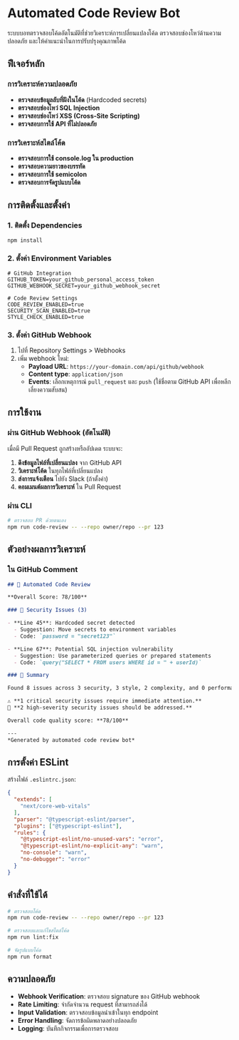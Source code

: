 # Automated Code Review Bot

ระบบบอทตรวจสอบโค้ดอัตโนมัติที่ช่วยวิเคราะห์การเปลี่ยนแปลงโค้ด ตรวจสอบช่องโหว่ด้านความปลอดภัย และให้คำแนะนำในการปรับปรุงคุณภาพโค้ด

## ฟีเจอร์หลัก

### การวิเคราะห์ความปลอดภัย
- **ตรวจสอบข้อมูลลับที่ฝังในโค้ด** (Hardcoded secrets)
- **ตรวจสอบช่องโหว่ SQL Injection**
- **ตรวจสอบช่องโหว่ XSS (Cross-Site Scripting)**
- **ตรวจสอบการใช้ API ที่ไม่ปลอดภัย**

### การวิเคราะห์สไตล์โค้ด
- **ตรวจสอบการใช้ console.log ใน production**
- **ตรวจสอบความยาวของบรรทัด**
- **ตรวจสอบการใช้ semicolon**
- **ตรวจสอบการจัดรูปแบบโค้ด**

## การติดตั้งและตั้งค่า

### 1. ติดตั้ง Dependencies

```bash
npm install
```

### 2. ตั้งค่า Environment Variables

```env
# GitHub Integration
GITHUB_TOKEN=your_github_personal_access_token
GITHUB_WEBHOOK_SECRET=your_github_webhook_secret

# Code Review Settings
CODE_REVIEW_ENABLED=true
SECURITY_SCAN_ENABLED=true
STYLE_CHECK_ENABLED=true
```

### 3. ตั้งค่า GitHub Webhook

1. ไปที่ Repository Settings > Webhooks
2. เพิ่ม webhook ใหม่:
   - **Payload URL**: `https://your-domain.com/api/github/webhook`
   - **Content type**: `application/json`
   - **Events**: เลือกเหตุการณ์ `pull_request` และ `push` (ใช้ชื่อตาม GitHub API เพื่อหลีกเลี่ยงความสับสน)

## การใช้งาน

### ผ่าน GitHub Webhook (อัตโนมัติ)

เมื่อมี Pull Request ถูกสร้างหรืออัปเดต ระบบจะ:

1. **ดึงข้อมูลไฟล์ที่เปลี่ยนแปลง** จาก GitHub API
2. **วิเคราะห์โค้ด** ในทุกไฟล์ที่เปลี่ยนแปลง
3. **ส่งการแจ้งเตือน** ไปยัง Slack (ถ้าตั้งค่า)
4. **คอมเมนต์ผลการวิเคราะห์** ใน Pull Request

### ผ่าน CLI

```bash
# ตรวจสอบ PR ด้วยตนเอง
npm run code-review -- --repo owner/repo --pr 123
```

## ตัวอย่างผลการวิเคราะห์

### ใน GitHub Comment

```markdown
## 🤖 Automated Code Review

**Overall Score: 78/100**

### 🔴 Security Issues (3)

- **Line 45**: Hardcoded secret detected
  - Suggestion: Move secrets to environment variables
  - Code: `password = "secret123"`

- **Line 67**: Potential SQL injection vulnerability
  - Suggestion: Use parameterized queries or prepared statements
  - Code: `query("SELECT * FROM users WHERE id = " + userId)`

### 📝 Summary

Found 8 issues across 3 security, 3 style, 2 complexity, and 0 performance concerns.

⚠️ **1 critical security issues require immediate attention.**
🔶 **2 high-severity security issues should be addressed.**

Overall code quality score: **78/100**

---
*Generated by automated code review bot*
```

## การตั้งค่า ESLint

สร้างไฟล์ `.eslintrc.json`:

```json
{
  "extends": [
    "next/core-web-vitals"
  ],
  "parser": "@typescript-eslint/parser",
  "plugins": ["@typescript-eslint"],
  "rules": {
    "@typescript-eslint/no-unused-vars": "error",
    "@typescript-eslint/no-explicit-any": "warn",
    "no-console": "warn",
    "no-debugger": "error"
  }
}
```

## คำสั่งที่ใช้ได้

```bash
# ตรวจสอบโค้ด
npm run code-review -- --repo owner/repo --pr 123

# ตรวจสอบและแก้ไขสไตล์โค้ด
npm run lint:fix

# จัดรูปแบบโค้ด
npm run format
```

## ความปลอดภัย

- **Webhook Verification**: ตรวจสอบ signature ของ GitHub webhook
- **Rate Limiting**: จำกัดจำนวน request ที่สามารถส่งได้
- **Input Validation**: ตรวจสอบข้อมูลนำเข้าในทุก endpoint
- **Error Handling**: จัดการข้อผิดพลาดอย่างปลอดภัย
- **Logging**: บันทึกกิจกรรมเพื่อการตรวจสอบ